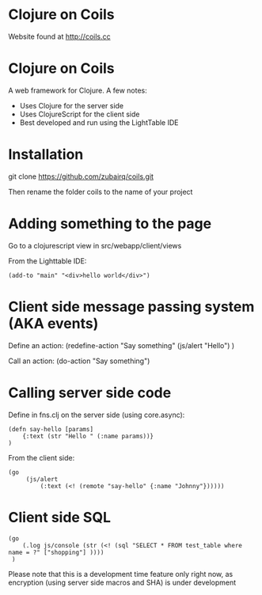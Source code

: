 Clojure on Coils
================
Website found at http://coils.cc



Clojure on Coils
================

A web framework for Clojure. A few notes:

- Uses Clojure for the server side
- Uses ClojureScript for the client side
- Best developed and run using the LightTable IDE



Installation
============

git clone https://github.com/zubairq/coils.git

Then rename the folder coils to the name of your project




Adding something to the page
============================

Go to a clojurescript view in src/webapp/client/views

From the Lighttable IDE:

    (add-to "main" "<div>hello world</div>")




Client side message passing system (AKA events)
===============================================

Define an action:
    (redefine-action "Say something"
        (js/alert "Hello")
    )


Call an action:
    (do-action "Say something")



Calling server side code
========================

Define in fns.clj on the server side (using core.async):

    (defn say-hello [params]
        {:text (str "Hello " (:name params))}
    )



From the client side:

    (go
         (js/alert
             (:text (<! (remote "say-hello" {:name "Johnny"})))))





Client side SQL
===============

    (go
        (.log js/console (str (<! (sql "SELECT * FROM test_table where name = ?" ["shopping"] ))))
     )


 Please note that this is a development time feature only right now, as encryption (using
 server side macros and SHA) is under development